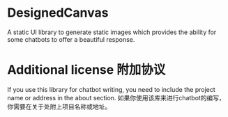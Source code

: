 # DesignedCanvas
A static UI library to generate static images which provides the ability for some chatbots to offer a beautiful response.

# Additional license 附加协议
If you use this library for chatbot writing, you need to include the project name or address in the about section.
如果你使用该库来进行chatbot的编写，你需要在关于处附上项目名称或地址。
